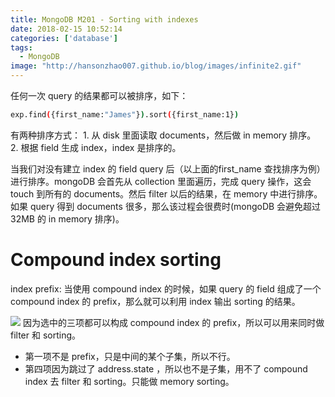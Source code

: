 ```yaml
---
title: MongoDB M201 - Sorting with indexes
date: 2018-02-15 10:52:14
categories: ['database']
tags:
  - MongoDB
image: "http://hansonzhao007.github.io/blog/images/infinite2.gif"
---
```


任何一次 query 的结果都可以被排序，如下：
```bash
exp.find({first_name:"James"}).sort({first_name:1})
```

有两种排序方式：
	1. 从 disk 里面读取 documents，然后做 in memory 排序。
	2. 根据 field 生成 index，index 是排序的。

当我们对没有建立 index 的 field query 后（以上面的first_name 查找排序为例）进行排序。mongoDB 会首先从 collection 里面遍历，完成 query 操作，这会 touch 到所有的 documents。然后 filter 以后的结果，在 memory 中进行排序。如果 query 得到 documents 很多，那么该过程会很费时(mongoDB 会避免超过 32MB 的 in memory 排序)。
<!-- more -->
# Compound index sorting
index prefix: 当使用 compound index 的时候，如果 query 的 field 组成了一个 compound index 的 prefix，那么就可以利用 index 输出 sorting 的结果。

![](1.png)
因为选中的三项都可以构成 compound index 的 prefix，所以可以用来同时做 filter 和 sorting。
- 第一项不是 prefix，只是中间的某个子集，所以不行。
- 第四项因为跳过了 address.state ，所以也不是子集，用不了 compound index 去 filter 和 sorting。只能做 memory sorting。

